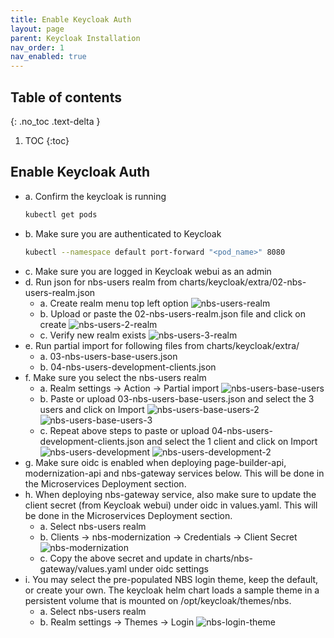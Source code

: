 ```yaml
---
title: Enable Keycloak Auth
layout: page
parent: Keycloak Installation
nav_order: 1
nav_enabled: true
---
```


## Table of contents
{: .no_toc .text-delta }

1. TOC
{:toc}

## Enable Keycloak Auth
- a. Confirm the keycloak is running
  ```bash
  kubectl get pods
  ```
- b. Make sure you are authenticated to Keycloak
  ```bash
  kubectl --namespace default port-forward "<pod_name>" 8080
  ```
- c. Make sure you are logged in Keycloak webui as an admin
- d. Run json for nbs-users realm from charts/keycloak/extra/02-nbs-users-realm.json
  - a. Create realm menu top left option
     ![nbs-users-realm](/just-the-doc/docs/5_keycloak/images/nbs-users-realm.png)
  - b. Upload or paste the 02-nbs-users-realm.json file and click on create
    ![nbs-users-2-realm](/just-the-doc/docs/5_keycloak/images/nbs-users-realm-2.png)
  - c. Verify new realm exists
    ![nbs-users-3-realm](/just-the-doc/docs/5_keycloak/images/nbs-users-realm-3.png)
- e. Run partial import for following files from charts/keycloak/extra/ 
  - a. 03-nbs-users-base-users.json
  - b. 04-nbs-users-development-clients.json
- f. Make sure you select the nbs-users realm
  - a. Realm settings → Action → Partial import
    ![nbs-users-base-users](/just-the-doc/docs/5_keycloak/images/nbs-users-base-users.png)
  - b. Paste or upload 03-nbs-users-base-users.json and select the 3 users and click on Import
    ![nbs-users-base-users-2](/just-the-doc/docs/5_keycloak/images/nbs-users-base-users-2.png)
    ![nbs-users-base-users-3](/just-the-doc/docs/5_keycloak/images/nbs-users-base-users-3.png)
  - c. Repeat above steps to paste or upload 04-nbs-users-development-clients.json and select the 1 client and click on Import
    ![nbs-users-development](/just-the-doc/docs/5_keycloak/images/nbs-users-development.png)
    ![nbs-users-development-2](/just-the-doc/docs/5_keycloak/images/nbs-users-development-2.png)
- g. Make sure oidc is enabled when deploying page-builder-api, modernization-api and nbs-gateway services below. This will be done in the Microservices Deployment section.
- h. When deploying nbs-gateway service, also make sure to update the client secret (from Keycloak webui) under oidc in values.yaml. This will be done in the Microservices Deployment section.
  - a. Select nbs-users realm
  - b. Clients → nbs-modernization → Credentials → Client Secret
    ![nbs-modernization](/just-the-doc/docs/5_keycloak/images/nbs-modernization.png)
  - c. Copy the above secret and update in charts/nbs-gateway/values.yaml under oidc settings
- i. You may select the pre-populated NBS login theme, keep the default, or create your own.  The keycloak helm chart loads a sample theme in a persistent volume that is mounted on /opt/keycloak/themes/nbs.
  - a. Select nbs-users realm
  - b. Realm settings → Themes → Login
    ![nbs-login-theme](/just-the-doc/docs/5_keycloak/images/nbs-login-theme.png)
